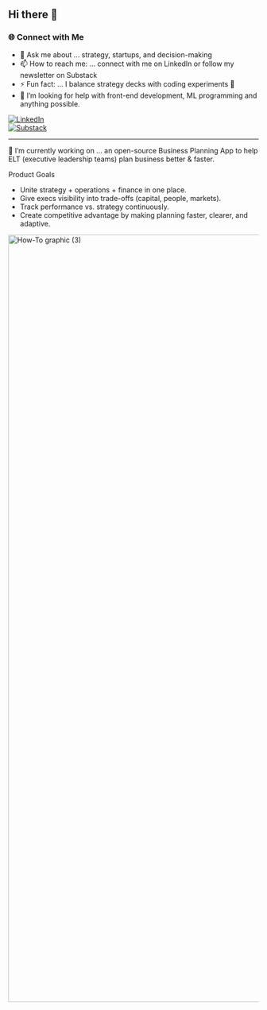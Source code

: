 ## Hi there 👋  

### 🌐 Connect with Me  
- 💬 Ask me about ... strategy, startups, and decision-making  
- 📫 How to reach me: ... connect with me on LinkedIn or follow my newsletter on Substack
- ⚡ Fun fact: ... I balance strategy decks with coding experiments 🚀
- 👯 I’m looking for help with front-end development, ML programming and anything possible. 

[![LinkedIn](https://img.shields.io/badge/LinkedIn-0A66C2?style=for-the-badge&logo=linkedin&logoColor=white)](https://www.linkedin.com/in/varun-jay-vj/)  
[![Substack](https://img.shields.io/badge/Substack-FF6719?style=for-the-badge&logo=substack&logoColor=white)](https://valuemaximized.substack.com/)  

---

🔭 I’m currently working on ... an open-source Business Planning App to help ELT (executive leadership teams) plan business better & faster.   

Product Goals
- Unite strategy + operations + finance in one place.
- Give execs visibility into trade-offs (capital, people, markets).
- Track performance vs. strategy continuously.
- Create competitive advantage by making planning faster, clearer, and adaptive.  

<img width="2000" height="1545" alt="How-To graphic (3)" src="https://github.com/user-attachments/assets/d14e0781-3c31-47df-ac92-4fabdcb1fc2f" />
